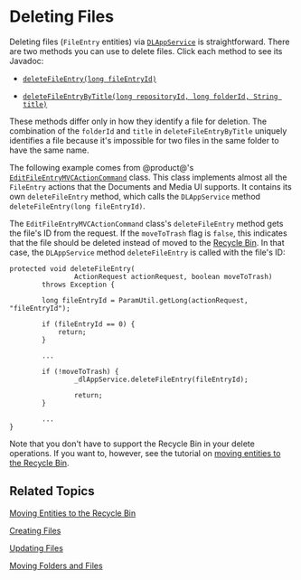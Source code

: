 # Deleting Files [](id=deleting-files)

Deleting files (`FileEntry` entities) via 
[`DLAppService`](@platform-ref@/7.1-latest/javadocs/portal-kernel/com/liferay/document/library/kernel/service/DLAppService.html) 
is straightforward. There are two methods you can use to delete files. Click 
each method to see its Javadoc: 

-   [`deleteFileEntry(long fileEntryId)`](@platform-ref@/7.1-latest/javadocs/portal-kernel/com/liferay/document/library/kernel/service/DLAppService.html#deleteFileEntry-long-)

-   [`deleteFileEntryByTitle(long repositoryId, long folderId, String title)`](@platform-ref@/7.1-latest/javadocs/portal-kernel/com/liferay/document/library/kernel/service/DLAppService.html#deleteFileEntryByTitle-long-long-java.lang.String-)

These methods differ only in how they identify a file for deletion. The 
combination of the `folderId` and `title` in `deleteFileEntryByTitle` uniquely 
identifies a file because it's impossible for two files in the same folder to 
have the same name. 

The following example comes from @product@'s 
[`EditFileEntryMVCActionCommand`](https://github.com/liferay/liferay-portal/blob/master/modules/apps/document-library/document-library-web/src/main/java/com/liferay/document/library/web/internal/portlet/action/EditFileEntryMVCActionCommand.java) 
class. This class implements almost all the `FileEntry` actions that the 
Documents and Media UI supports. It contains its own `deleteFileEntry` method, 
which calls the `DLAppService` method `deleteFileEntry(long fileEntryId)`. 

The `EditFileEntryMVCActionCommand` class's `deleteFileEntry` method gets the 
file's ID from the request. If the `moveToTrash` flag is `false`, this indicates 
that the file should be deleted instead of moved to the 
[Recycle Bin](/discover/portal/-/knowledge_base/7-1/restoring-deleted-assets). 
In that case, the `DLAppService` method `deleteFileEntry` is called with the 
file's ID: 

    protected void deleteFileEntry(
                    ActionRequest actionRequest, boolean moveToTrash)
            throws Exception {

            long fileEntryId = ParamUtil.getLong(actionRequest, "fileEntryId");

            if (fileEntryId == 0) {
                return;
            }

            ...

            if (!moveToTrash) {
                    _dlAppService.deleteFileEntry(fileEntryId);

                    return;
            }

            ...
    }

Note that you don't have to support the Recycle Bin in your delete operations. 
If you want to, however, see the tutorial on 
[moving entities to the Recycle Bin](/develop/tutorials/-/knowledge_base/7-1/moving-entities-to-the-recycle-bin). 

## Related Topics [](id=related-topics)

[Moving Entities to the Recycle Bin](/develop/tutorials/-/knowledge_base/7-1/moving-entities-to-the-recycle-bin)

[Creating Files](/develop/tutorials/-/knowledge_base/7-1/creating-files)

[Updating Files](/develop/tutorials/-/knowledge_base/7-1/updating-files)

[Moving Folders and Files](/develop/tutorials/-/knowledge_base/7-1/moving-folders-and-files)
